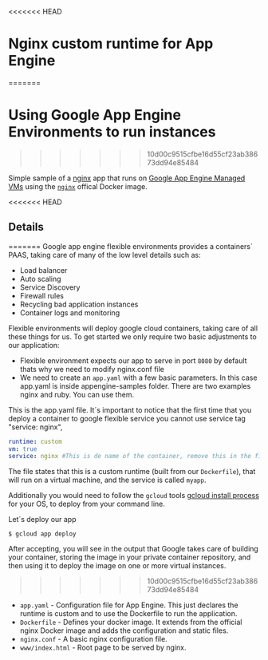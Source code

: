 <<<<<<< HEAD
# Nginx custom runtime for App Engine
=======


# Using Google App Engine Environments to run instances
>>>>>>> 10d00c9515cfbe16d55cf23ab38673dd94e85484

Simple sample of a [nginx](http://nginx.org/) app that runs on [Google App Engine Managed VMs](https://cloud.google.com/appengine) using the [`nginx`](https://hub.docker.com/_/nginx/) offical Docker image.

<<<<<<< HEAD
## Details
=======
Google app engine flexible environments provides a containers´ PAAS, taking care of many of the low level details such as:

  - Load balancer 
  - Auto scaling 
  - Service Discovery
  - Firewall rules 
  - Recycling bad application instances
  - Container logs and monitoring

Flexible environments will deploy google cloud containers, taking care of all these things for us.  To get started we only require two basic adjustments to our application: 

  - Flexible environment expects our app to serve in port `8080` by default thats why we need to modify nginx.conf file 
  - We need to create an `app.yaml` with a few basic parameters. In this case app.yaml is inside appengine-samples folder. There are two examples nginx and ruby. You can use them.

This is the app.yaml file. It´s important to notice that the first time that you deploy a container to google flexible service you cannot use service tag "service: nginx", 

```yaml
runtime: custom
vm: true
service: nginx #This is de name of the container, remove this in the first deployment
```
The file states that this is a custom runtime (built from our `Dockerfile`), that will run on a virtual machine, and the service is called `myapp`.

Additionally you would need to follow the `gcloud` tools [gcloud install process](https://cloud.google.com/sdk/downloads) for your OS, to deploy from your command line.

Let´s deploy our app 
```
$ gcloud app deploy
```
After accepting, you will see in the output that Google takes care of building your container, storing the image in your private container repository, and then using it to deploy the image on one or more virtual instances.
>>>>>>> 10d00c9515cfbe16d55cf23ab38673dd94e85484

+ `app.yaml` - Configuration file for App Engine. This just declares the runtime is custom and to use the Dockerfile to run the application.
+ `Dockerfile` - Defines your docker image. It extends from the official nginx Docker image and adds the configuration and static files.
+ `nginx.conf` - A basic nginx configuration file.
+ `www/index.html` - Root page to be served by nginx.
